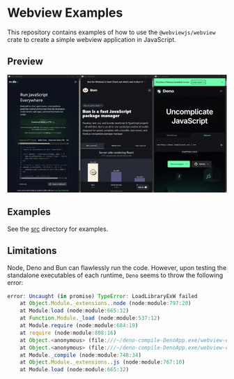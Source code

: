 # Webview Examples

This repository contains examples of how to use the `@webviewjs/webview` crate to create a simple webview application in JavaScript.

## Preview

![Preview](./result/image.png)

## Examples

See the [src](./src) directory for examples.

## Limitations

Node, Deno and Bun can flawlessly run the code. However, upon testing the standalone executables of each runtime, `Deno` seems to throw the following error:

```js
error: Uncaught (in promise) TypeError: LoadLibraryExW failed
    at Object.Module._extensions..node (node:module:797:20)
    at Module.load (node:module:665:32)
    at Function.Module._load (node:module:537:12)
    at Module.require (node:module:684:19)
    at require (node:module:808:16)
    at Object.<anonymous> (file:///~/deno-compile-DenoApp.exe/webview-examples/node_modules/@webviewjs/webview/index.js:72:29)
    at Object.<anonymous> (file:///~/deno-compile-DenoApp.exe/webview-examples/node_modules/@webviewjs/webview/index.js:322:4)
    at Module._compile (node:module:748:34)
    at Object.Module._extensions..js (node:module:767:10)
    at Module.load (node:module:665:32)
```
